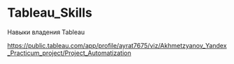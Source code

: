 # Tableau_Skills
Навыки владения Tableau

https://public.tableau.com/app/profile/ayrat7675/viz/Akhmetzyanov_Yandex_Practicum_project/Project_Automatization

